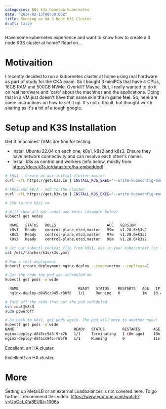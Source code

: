 ```yaml
---
categories: k8s k3s homelab kubernetes
date: "2024-02-13T08:00:00Z"
title: Running an HA 3 Node K3S Cluster
draft: false
---
```


Have some kubernetes experience and want to know how to create a 3 node K3S cluster at home? Read on...

# Motivaition

I recently decided to run a kubernetes cluster at home using real hardware as part of study for the CKA exam. So I bought 3 miniPCs that have 4 CPUs, 16GB RAM and 500GB NVMe. Overkill? Maybe. But, I really wanted to do it on real hardware and 'care' about the machines and the applications. Doing that in a VM just doesn't have that same skin the in game feel. So, here are some instructions on how to set it up. It's not difficult, but thought worth sharing as it's a bit of a tough google.

# Setup and K3S Installation

Get 3 'machines' (VMs are fine for testing
 
- Install Ubuntu 22.04 on each one, k8s1, k8s2 and k8s3. Ensure they have network connectivity and can resolve each other's names.
- Install k3s as control and workers (info below, mostly from https://docs.k3s.io/datastore/ha-embedded)

```bash
# k8s1 - Create as our initial cluster master
curl -sfL https://get.k3s.io | INSTALL_K3S_EXEC="--write-kubeconfig-mode=644 --disable traefik" K3S_TOKEN=k3stoken sh -s - server --cluster-init

# k8s2 and k8s3 - Add to the cluster
curl -sfL https://get.k3s.io | INSTALL_K3S_EXEC="--write-kubeconfig-mode=644 --disable traefik" K3S_TOKEN=k3stoken sh -s - server --server https://k8s1:6443

# SSH to the k8s1 vm

# Will show all our nodes and roles (example below)
kubectl get nodes

  NAME   STATUS   ROLES                       AGE   VERSION
  k8s1   Ready    control-plane,etcd,master   99m   v1.28.6+k3s2
  k8s2   Ready    control-plane,etcd,master   97m   v1.28.6+k3s2
  k8s3   Ready    control-plane,etcd,master   96m   v1.28.6+k3s2

# Get our kubectl context file from k8s1, use in your kubecontext (or lens, k9s etc...)  to access the cluster
cat /etc/rancher/k3s/k3s.yaml

# Run a test deployment
kubectl create deployment nginx-deploy --image=nginx --replicas=1

# Get the node the pod was scheduled on
kubectl get pods -o wide

  NAME                           READY   STATUS    RESTARTS   AGE   IP         NODE
  nginx-deploy-d845cc945-r86f8   1/1     Running   0          1m   10.42.2.4   k8s3

# Turn off the node that got the pod scheduled
ssh root@k8s3
sudo poweroff

# Go back to k8s1, get pods again. The pod will move to another node!
kubectl get pods -o wide
NAME                           READY   STATUS        RESTARTS      AGE     IP          NODE
nginx-deploy-d845cc945-9rk7b   1/1     Terminating   1 (8m ago)    10m     10.42.1.3   k8s2
nginx-deploy-d845cc945-r86f8   1/1     Running       0             11s     10.42.2.4   k8s3
```
Excellent. an HA cluster.

Excellent! an HA cluster.

# More

Setting up MetalLB or an external Loadbalancer is not covered here. To go further I recommend this video: https://www.youtube.com/watch?v=UoOcLXfa8EU&t=1006s